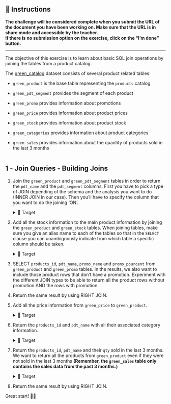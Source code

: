 <div role="tabpanel" class="tab-pane active" id="exercise-instructions">

<div id="exercice-content" class="px-5 py-3">


<h2 id="instructions">🎯&nbsp;Instructions</h2>

<p><strong>The challenge will be considered complete when you submit the URL of the document you have been working on. Make sure that the URL is in share mode and accessible by the teacher.</strong><br>
<strong>If there is no submission option on the exercise, click on the “I’m done” button.</strong></p>

<hr>

<p>The objective of this exercise is to learn about basic SQL join operations by joining the tables from a product catalog.</p>

<p>The <a href="https://console.cloud.google.com/bigquery?project=data-analytics-bootcamp-363212&amp;ws=!1m4!1m3!3m2!1sdata-analytics-bootcamp-363212!2sgreen_catalog" target="_blank">green_catalog</a> dataset consists of several product related tables:</p>

<ul>
<li>
<p><code>green_product</code> is the base table representing the <code>products</code> catalog</p>
</li>
<li>
<p><code>green_pdt_segment</code> provides the segment of each product</p>
</li>
<li>
<p><code>green_promo</code> provides information about promotions</p>
</li>
<li>
<p><code>green_price</code> provides information about product prices</p>
</li>
<li>
<p><code>green_stock</code> provides information about product stock</p>
</li>
<li>
<p><code>green_categories</code> provides information about product categories</p>
</li>
<li>
<p><code>green_sales</code> provides information about the quantity of products sold in the last 3 months</p>
</li>
</ul>

<p><img src="https://wagon-public-assets.s3.eu-west-3.amazonaws.com/03-Data-Transformation/03-Joins-Testing/01-Greenweez-Catalog-Basic-Join-asset-1-Untitled.png" alt=""></p>

<h2 id="1---join-queries---building-joins">1 - Join Queries - Building Joins</h2>

<ol>
<li>
<p>Join the <code>green_product</code> and <code>green_pdt_segment</code> tables in order to return the <code>pdt_name</code> and the <code>pdt_segment</code> columns. First you have to pick a type of JOIN depending of the schema and the analysis you want to do (INNER JOIN in our case). Then you’ll have to specify the column that you want to do the joining ‘ON’.</p>

<details>
<summary>🎯 Target</summary>

<p><img src="https://wagon-public-assets.s3.eu-west-3.amazonaws.com/03-Data-Transformation/03-Joins-Testing/01-Greenweez-Catalog-Basic-Join-asset-2-Untitled.png" alt=""></p>
</details>
</li>
<li>
<p>Add all the stock information to the main product information by joining the <code>green_product</code> and <code>green_stock</code> tables. When joining tables, make sure you give an alias name to each of the tables so that in the <code>SELECT</code> clause you can unambiguously indicate from which table a specific column should be taken.</p>

<details>
<summary>🎯 Target</summary>

<p><img src="https://wagon-public-assets.s3.eu-west-3.amazonaws.com/03-Data-Transformation/03-Joins-Testing/01-Greenweez-Catalog-Basic-Join-asset-3-Untitled.png" alt=""></p>
</details>
</li>
<li>
<p>SELECT <code>products_id</code>, <code>pdt_name</code>, <code>promo_name</code> and <code>promo_pourcent</code> from <code>green_product</code> and <code>green_promo</code> tables. In the results, we also want to include those product rows that don’t have a promotion. Experiment with the different JOIN types to be able to return all the product rows without promotion AND the rows with promotion.</p>
</li>
<li>
<p>Return the same result by using RIGHT JOIN.</p>
</li>
<li>
<p>Add all the price information from <code>green_price</code> to <code>green_product</code>.</p>

<details>
<summary>🎯 Target</summary>

<p><img src="https://wagon-public-assets.s3.eu-west-3.amazonaws.com/03-Data-Transformation/03-Joins-Testing/01-Greenweez-Catalog-Basic-Join-asset-4-Untitled.png" alt=""></p>
</details>
</li>
<li>
<p>Return the <code>products_id</code> and <code>pdt_name</code> with all their associated category information.</p>

<details>
<summary>🎯 Target</summary>

<p><img src="https://wagon-public-assets.s3.eu-west-3.amazonaws.com/03-Data-Transformation/03-Joins-Testing/01-Greenweez-Catalog-Basic-Join-asset-5-Untitled.png" alt=""></p>
</details>
</li>
<li>
<p>Return the <code>products_id</code>, <code>pdt_name</code> and their <code>qty</code> sold in the last 3 months. We want to return all the products from <code>green_product</code> even if they were not sold in the last 3 months&nbsp;<strong>(Remember, the&nbsp;<code>green_sales</code>&nbsp;table only contains the sales data from the past 3 months.)</strong></p>

<details>
<summary>🎯 Target</summary>

<p><img src="https://wagon-public-assets.s3.eu-west-3.amazonaws.com/03-Data-Transformation/03-Joins-Testing/01-Greenweez-Catalog-Basic-Join-asset-6-Untitled.png" alt=""></p>
</details>
</li>
<li>
<p>Return the same result by using RIGHT JOIN.</p>
</li>
</ol>

<p>Great start! 💪🏽</p>


</div>
</div>